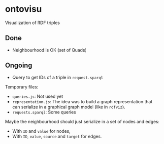 # ontovisu

Visualization of RDF triples

## Done

  * Neighbourhood is OK (set of Quads)

## Ongoing

  * Query to get IDs of a triple in `request.sparql`

Temporary files:

  * `queries.js`: Not used yet
  * `representation.js`: The idea was to build a graph representation that can serialize in a graphical graph model (like in `rdfviz`).
  * `requests.sparql`: Some queries
  
Maybe the neighbourhood should just serialize in a set of nodes and edges:

  * With `ID` and `value` for nodes,
  * With `ID`, `value`, `source` and `target` for edges.
